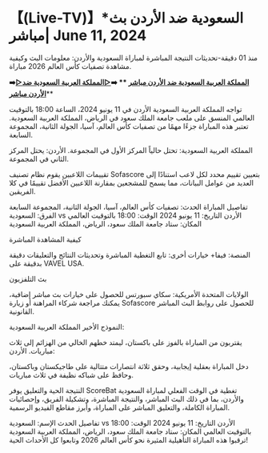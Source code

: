 # 【(Live-TV)】*السعودية ضد الأردن بث مباشر| June 11, 2024
منذ 01 دقيقة-تحديثات النتيجة المباشرة لمباراة السعودية والأردن: معلومات البث وكيفية مشاهدة تصفيات كأس العالم 2026
مباراة.

**➡[️▷المملكة العربية السعودية ضد الأردن مباشر](https://xudaholo.blogspot.com/2024/06/soccer-tv.html)
**
➡[️▷المملكة العربية السعودية ضد الأردن مباشر](https://xudaholo.blogspot.com/2024/06/soccer-tv.html)****


تواجه المملكة العربية السعودية الأردن في 11 يونيو 2024، الساعة 18:00 بالتوقيت العالمي المنسق على ملعب جامعة الملك سعود في الرياض، المملكة العربية السعودية. تعتبر هذه المباراة جزءًا مهمًا من تصفيات كأس العالم، آسيا، الجولة الثانية، المجموعة السابعة.

المملكة العربية السعودية: تحتل حالياً المركز الأول في المجموعة.
الأردن: يحتل المركز الثاني في المجموعة.

تقييمات اللاعبين
يقوم نظام تصنيف Sofascore بتعيين تقييم محدد لكل لاعب استنادًا إلى العديد من عوامل البيانات، مما يسمح للمشجعين بمقارنة اللاعبين الأفضل تقييمًا في كلا الفريقين.

تفاصيل المباراة
الحدث: تصفيات كأس العالم، آسيا، الجولة الثانية، المجموعة السابعة
الفرق: السعودية vs الأردن
التاريخ: 11 يونيو 2024
الوقت: 18:00 بالتوقيت العالمي
المكان: ستاد جامعة الملك سعود، الرياض، المملكة العربية السعودية

كيفية المشاهدة المباشرة

المنصة: فيفا+
خيارات أخرى: تابع التغطية المباشرة وتحديثات النتائج والتعليقات دقيقة بدقيقة على VAVEL USA.

بث التلفزيون

الولايات المتحدة الأمريكية: سكاي سبورتس
للحصول على خيارات بث مباشر إضافية، يمكنك مراجعة شركاء المراهنة أو زيارة Sofascore للحصول على روابط البث المباشر القانونية.

النموذج الأخير
المملكة العربية السعودية:

يقتربون من المباراة بالفوز على باكستان، ليمتد خطهم الخالي من الهزائم إلى ثلاث مباريات.
الأردن:

دخل المباراة بعقلية إيجابية، وحقق ثلاثة انتصارات متتالية على طاجيكستان وباكستان، وحافظ على شباكه نظيفة في ثلاث مباريات.

النتيجة الحية والتعليق
يوفر ScoreBat تغطية في الوقت الفعلي لمباراة السعودية والأردن، بما في ذلك البث المباشر، والنتيجة المباشرة، وتشكيلة الفريق، وإحصائيات المباراة الكاملة، والتعليق المباشر على المباراة، وأبرز مقاطع الفيديو الرسمية.

تفاصيل الحدث
الإسم: السعودية vs الأردن
التاريخ: 11 يونيو 2024
الوقت: 18:00 بالتوقيت العالمي
المكان: ستاد جامعة الملك سعود، الرياض، المملكة العربية السعودية
ترقبوا هذه المباراة التأهيلية المثيرة نحو كأس العالم 2026 وتابعوا كل الأحداث الحية!
